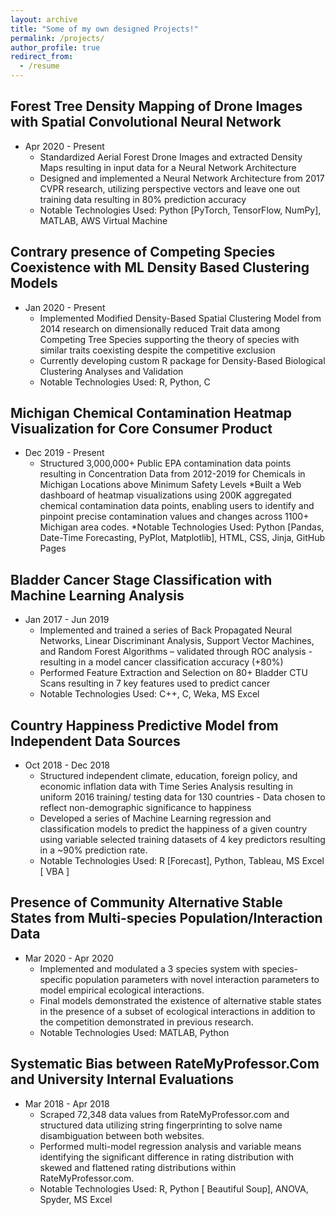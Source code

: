 ```yaml
---
layout: archive
title: "Some of my own designed Projects!"
permalink: /projects/
author_profile: true
redirect_from:
  - /resume
---
```



Forest Tree Density Mapping of Drone Images with Spatial Convolutional Neural Network
-----
* Apr 2020 - Present
  * Standardized Aerial Forest Drone Images and extracted Density Maps resulting in input data for a Neural Network Architecture
  * Designed and implemented a Neural Network Architecture from 2017 CVPR research, utilizing perspective vectors and leave one out training data resulting in 80% prediction accuracy
  * Notable Technologies Used: Python [PyTorch, TensorFlow, NumPy], MATLAB, AWS Virtual Machine
  


Contrary presence of Competing Species Coexistence with ML Density Based Clustering Models
-----
* Jan 2020 - Present
  * Implemented Modified Density-Based Spatial Clustering Model from 2014 research on dimensionally reduced Trait data among Competing Tree Species supporting the theory of species with similar traits coexisting despite the competitive exclusion
  * Currently developing custom R package for Density-Based Biological Clustering Analyses and Validation
  * Notable Technologies Used: R, Python, C
  

Michigan Chemical Contamination Heatmap Visualization for Core Consumer Product
-----
* Dec 2019 - Present
  * Structured 3,000,000+ Public EPA contamination data points resulting in Concentration Data from 2012-2019 for Chemicals in Michigan Locations above Minimum Safety Levels
  *Built a Web dashboard of heatmap visualizations using 200K aggregated chemical contamination data points, enabling users to identify and pinpoint precise contamination values and changes across 1100+ Michigan area codes.
  *Notable Technologies Used: Python [Pandas, Date-Time Forecasting, PyPlot, Matplotlib], HTML, CSS, Jinja, GitHub Pages


Bladder Cancer Stage Classification with Machine Learning Analysis
-----
* Jan 2017 - Jun 2019
  * Implemented and trained a series of Back Propagated Neural Networks, Linear Discriminant Analysis, Support Vector Machines, and Random Forest Algorithms – validated through ROC analysis - resulting in a model cancer classification accuracy (+80%)
  * Performed Feature Extraction and Selection on 80+ Bladder CTU Scans resulting in 7 key features used to predict cancer
  * Notable Technologies Used: C++, C, Weka, MS Excel

Country Happiness Predictive Model from Independent Data Sources
-----
* Oct 2018 - Dec 2018
  * Structured independent climate, education, foreign policy, and economic inflation data with Time Series Analysis resulting in uniform 2016 training/ testing data for 130 countries - Data chosen to reflect non-demographic significance to happiness
  * Developed a series of Machine Learning regression and classification models to predict the happiness of a given country using variable selected training datasets of 4 key predictors resulting in a ~90% prediction rate.
  * Notable Technologies Used: R [Forecast], Python, Tableau, MS Excel [ VBA ]

Presence of Community Alternative Stable States from Multi-species Population/Interaction Data
-----
* Mar 2020 - Apr 2020
  * Implemented and modulated a 3 species system with species-specific population parameters with novel interaction parameters to model empirical ecological interactions.
  * Final models demonstrated the existence of alternative stable states in the presence of a subset of ecological interactions in addition to the competition demonstrated in previous research.
  * Notable Technologies Used: MATLAB, Python

Systematic Bias between RateMyProfessor.Com and University Internal Evaluations
-----
* Mar 2018 - Apr 2018
  * Scraped 72,348 data values from RateMyProfessor.com and structured data utilizing string fingerprinting to solve name disambiguation between both websites.
  * Performed multi-model regression analysis and variable means identifying the significant difference in rating distribution with skewed and flattened rating distributions within RateMyProfessor.com.
  * Notable Technologies Used: R, Python [ Beautiful Soup], ANOVA, Spyder, MS Excel





